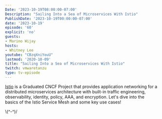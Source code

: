 ```yaml
---
Date: '2023-10-19T08:00:00-07:00'
Description: "Sailing Into a Sea of Microservices With Istio"
PublishDate: '2023-10-19T00:00:00-07:00'
date: '2023-10-19'
episode: '60'
explicit: 'no'
guests:
- Marino Wijay
hosts:
- Whitney Lee
youtube: "CBzqXniYouU"
lastmod: '2020-10-09'
title: "Sailing Into a Sea of Microservices With Istio"
twitch: vmwaretanzu
type: tv-episode
---
```


[Istio](https://istio.io/) is a Graduated CNCF Project that provides application networking for a distributed microservices architecture with built-in traffic engineering, observability, identity, policy, AAA, and encryption. Let's dive into the basics of the Istio Service Mesh and some key use cases!

\\(^-^)/
